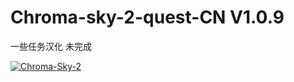 # Chroma-sky-2-quest-CN V1.0.9
一些任务汉化  未完成

[![Chroma-Sky-2](https://img.shields.io/badge/CurseForge-Chroma%20Sky%202-B54786)](https://www.curseforge.com/minecraft/modpacks/chroma-sky-2/files)
